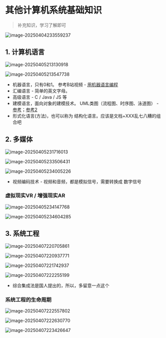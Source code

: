# 其他计算机系统基础知识

> 补充知识，学习了解即可

![image-20250404233559237](/Users/wplay/2025/senior_software_infra_docs/文老师/基础/assets//image-20250404233559237.png)



## 1. 计算机语言

![image-20250405213130918](/Users/wplay/2025/senior_software_infra_docs/文老师/基础/assets//image-20250405213130918.png)

![image-20250405213547738](/Users/wplay/2025/senior_software_infra_docs/文老师/基础/assets//image-20250405213547738.png)



- 机器语言，只有0和1。 参考B站视频 - [用机器语言编程](https://www.bilibili.com/video/BV1Xh411X7Rk/?spm_id_from=333.337.search-card.all.click)
- 汇编语言 - 简单的英文字母。
- 高级语言 - C / Java / JS 等
- 建模语言，面向对象的建模技术。 UML类图（流程图、时序图、泳道图） - [参考](https://www.bilibili.com/video/BV1Wu4y1Y7ya/?spm_id_from=333.337.search-card.all.click&vd_source=ed247871d9502bb036fccf4c8bba57cc)；[参考2](https://www.bilibili.com/video/BV1zM4y1x7Uk/?spm_id_from=333.337.search-card.all.click&vd_source=ed247871d9502bb036fccf4c8bba57cc)
- 形式化语言(方法)，也可以称为 结构化语言。应该是文档+XXX乱七八糟的组合吧





## 2. 多媒体

![image-20250405231716013](/Users/wplay/2025/senior_software_infra_docs/文老师/基础/assets//image-20250405231716013.png)

![image-20250405233506431](/Users/wplay/2025/senior_software_infra_docs/文老师/基础/assets//image-20250405233506431.png)

![image-20250405234005226](/Users/wplay/2025/senior_software_infra_docs/文老师/基础/assets//image-20250405234005226.png)

- 视频编码技术 - 视频和音频，都是模拟信号，需要转换成 数字信号



### 虚拟现实VR / 增强现实AR

![image-20250405234147768](/Users/wplay/2025/senior_software_infra_docs/文老师/基础/assets//image-20250405234147768.png)

![image-20250405234604285](/Users/wplay/2025/senior_software_infra_docs/文老师/基础/assets//image-20250405234604285.png)





## 3. 系统工程

![image-20250407220705861](/Users/wplay/2025/senior_software_infra_docs/文老师/基础/assets//image-20250407220705861.png)

![image-20250407220937771](/Users/wplay/2025/senior_software_infra_docs/文老师/基础/assets//image-20250407220937771.png)

![image-20250407221742937](/Users/wplay/2025/senior_software_infra_docs/文老师/基础/assets//image-20250407221742937.png)

![image-20250407222255199](/Users/wplay/2025/senior_software_infra_docs/文老师/基础/assets//image-20250407222255199.png)

- 综合集成法是国人提出的，所以，多留意一点这个



### 系统工程的生命周期

![image-20250407222557802](/Users/wplay/2025/senior_software_infra_docs/文老师/基础/assets//image-20250407222557802.png)

![image-20250407222630770](/Users/wplay/2025/senior_software_infra_docs/文老师/基础/assets//image-20250407222630770.png)



![image-20250407223426647](/Users/wplay/2025/senior_software_infra_docs/文老师/基础/assets//image-20250407223426647.png)
